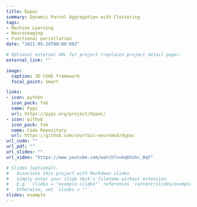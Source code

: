 ```yaml
---
title: Dypac 
summary: Dynamic Parcel Aggregation with Clustering
tags:
- Machine Learning
- Neuroimaging
- Functional parcellation
date: "2021-05-24T00:00:00Z"

# Optional external URL for project (replaces project detail page).
external_link: ""

image:
  caption: 3D CVAE framework
  focal_point: Smart

links:
- icon: python
  icon_pack: fab
  name: Pypi
  url: https://pypi.org/project/dypac/
- icon: github
  icon_pack: fab
  name: Code Repository
  url: https://github.com/courtois-neuromod/dypac
url_code: ""
url_pdf: ""
url_slides: ""
url_video: "https://www.youtube.com/watch?v=kq6Vu5c_8qY"

# Slides (optional).
#   Associate this project with Markdown slides.
#   Simply enter your slide deck's filename without extension.
#   E.g. `slides = "example-slides"` references `content/slides/example-slides.md`.
#   Otherwise, set `slides = ""`.
slides: example
---
```

